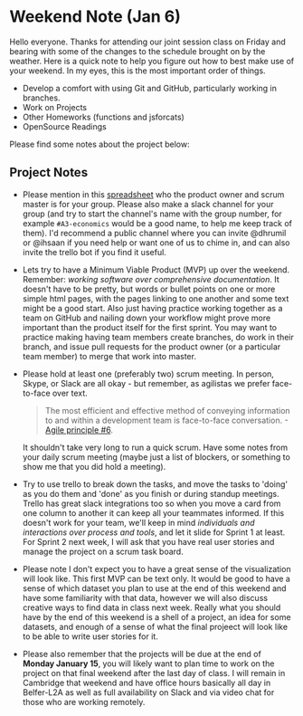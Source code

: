 # Weekend Note (Jan 6)

Hello everyone. Thanks for attending our joint session class on Friday and bearing with some of the changes to the schedule brought on by the weather. Here is a quick note to help you figure out how to best make use of your weekend. In my eyes, this is the most important order of things.

* Develop a comfort with using Git and GitHub, particularly working in branches.
* Work on Projects
* Other Homeworks (functions and jsforcats)
* OpenSource Readings

Please find some notes about the project below: 

## Project Notes
* Please mention in this [spreadsheet](https://docs.google.com/spreadsheets/d/1mhHe1kaKyYTPdP8s4WjLGMRmQ-Z050Erk3cZKlGQFrE/edit#gid=595204673) who the product owner and scrum master is for your group. Please also make a slack channel for your group (and try to start the channel's name with the group number, for example `#A3-economics` would be a good name, to help me keep track of them). I'd recommend a public channel where you can invite @dhrumil or @ihsaan if you need help or want one of us to chime in, and can also invite the trello bot if you find it useful.
* Lets try to have a Minimum Viable Product (MVP) up over the weekend. Remember: *working software over comprehensive documentation*. It doesn't have to be pretty, but words or bullet points on one or more simple html pages, with the pages linking to one another and some text might be a good start. Also just having practice working together as a team on GitHub and nailing down your workflow might prove more important than the product itself for the first sprint. You may want to practice making having team members create branches, do work in their branch, and issue pull requests for the product owner (or a particular team member) to merge that work into master.
* Please hold at least one (preferably two) scrum meeting. In person, Skype, or Slack are all okay - but remember, as agilistas we prefer face-to-face over text.

	> The most efficient and effective method of conveying information to and within a development team is face-to-face conversation. -[Agile principle #6](https://www.agilealliance.org/agile101/12-principles-behind-the-agile-manifesto/). 
	
	It shouldn't take very long to run a quick scrum. Have some notes from your daily scrum meeting (maybe just a list of blockers, or something to show me that you did hold a meeting). 
* Try to use trello to break down the tasks, and move the tasks to 'doing' as you do them and 'done' as you finish or during standup meetings. Trello has great slack integrations too so when you move a card from one column to another it can keep all your teammates informed. If this doesn't work for your team, we'll keep in mind *individuals and interactions over process and tools*, and let it slide for Sprint 1 at least. For Sprint 2 next week, I will ask that you have real user stories and manage the project on a scrum task board.
* Please note I don't expect you to have a great sense of the visualization will look like. This first MVP can be text only. It would be good to have a sense of which dataset you plan to use at the end of this weekend and have some familiarity with that data, however we will also discuss creative ways to find data in class next week. Really what you should have by the end of this weekend is a shell of a project, an idea for some datasets, and enough of a sense of what the final projeect will look like to be able to write user stories for it.
* Please also remember that the projects will be due at the end of **Monday January 15**, you will likely want to plan time to work on the project on that final weekend after the last day of class. I will remain in Cambridge that weekend and have office hours basically all day in Belfer-L2A as well as full availability on Slack and via video chat for those who are working remotely.

